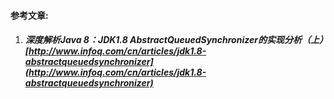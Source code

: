 #### 

#### 

#### 

#### 

#### 

#### 

#### 

#### 

#### 

#### 

#### 

#### 

#### 

#### 

#### 

#### 参考文章:

1. ##### 深度解析Java 8：JDK1.8 AbstractQueuedSynchronizer的实现分析（上）[http://www.infoq.com/cn/articles/jdk1.8-abstractqueuedsynchronizer](http://www.infoq.com/cn/articles/jdk1.8-abstractqueuedsynchronizer)



